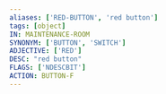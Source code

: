 ```yaml
---
aliases: ['RED-BUTTON', 'red button']
tags: [object]
IN: MAINTENANCE-ROOM
SYNONYM: ['BUTTON', 'SWITCH']
ADJECTIVE: ['RED']
DESC: "red button"
FLAGS: ['NDESCBIT']
ACTION: BUTTON-F
---
```


